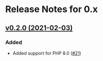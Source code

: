 # Release Notes for 0.x

## [v0.2.0 (2021-02-03)](https://github.com/easy-http/symfony-layer/compare/v0.1.0...v0.2.0)

### Added
- Added support for PHP 8.0 ([#21](https://github.com/easy-http/symfony-layer/pull/21))
